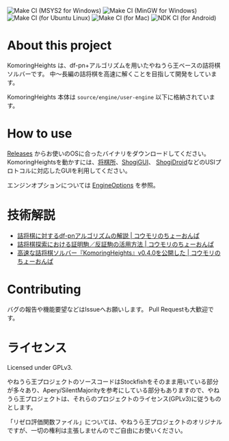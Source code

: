 ![Make CI (MSYS2 for Windows)](https://github.com/komori-n/KomoringHeights/workflows/Make%20CI%20(MSYS2%20for%20Windows)/badge.svg?event=push)
![Make CI (MinGW for Windows)](https://github.com/komori-n/KomoringHeights/workflows/Make%20CI%20(MinGW%20for%20Windows)/badge.svg?event=push)
![Make CI (for Ubuntu Linux)](https://github.com/komori-n/KomoringHeights/workflows/Make%20CI%20(for%20Ubuntu%20Linux)/badge.svg?event=push)
![Make CI (for Mac)](https://github.com/komori-n/KomoringHeights/workflows/Make%20CI%20(for%20Mac)/badge.svg?event=push)
![NDK CI (for Android)](https://github.com/komori-n/KomoringHeights/workflows/NDK%20CI%20(for%20Android)/badge.svg?event=push)

# About this project

KomoringHeights は、df-pn+アルゴリズムを用いたやねうら王ベースの詰将棋ソルバーです。
中〜長編の詰将棋を高速に解くことを目指して開発をしています。

KomoringHeights 本体は `source/engine/user-engine` 以下に格納されています。

# How to use

[Releases](https://github.com/komori-n/KomoringHeights/releases) からお使いのOSに合ったバイナリをダウンロードしてください。
KomoringHeightsを動かすには、[将棋所](http://shogidokoro.starfree.jp/)、[ShogiGUI](http://shogigui.siganus.com/)、
[ShogiDroid](http://shogidroid.siganus.com/)などのUSIプロトコルに対応したGUIを利用してください。

エンジンオプションについては [EngineOptions](docs/EngineOptions.txt) を参照。

# 技術解説

* [詰将棋に対するdf-pnアルゴリズムの解説 | コウモリのちょーおんぱ](https://komorinfo.com/blog/df-pn-basics/)
* [詰将棋探索における証明駒／反証駒の活用方法 | コウモリのちょーおんぱ](https://komorinfo.com/blog/proof-piece-and-disproof-piece/)
* [高速な詰将棋ソルバー『KomoringHeights』v0.4.0を公開した | コウモリのちょーおんぱ](https://komorinfo.com/blog/komoring-heights-v040/)

# Contributing

バグの報告や機能要望などはIssueへお願いします。
Pull Requestも大歓迎です。

# ライセンス

Licensed under GPLv3.

やねうら王プロジェクトのソースコードはStockfishをそのまま用いている部分が多々あり、Apery/SilentMajorityを参考にしている部分もありますので、やねうら王プロジェクトは、それらのプロジェクトのライセンス(GPLv3)に従うものとします。

「リゼロ評価関数ファイル」については、やねうら王プロジェクトのオリジナルですが、一切の権利は主張しませんのでご自由にお使いください。
